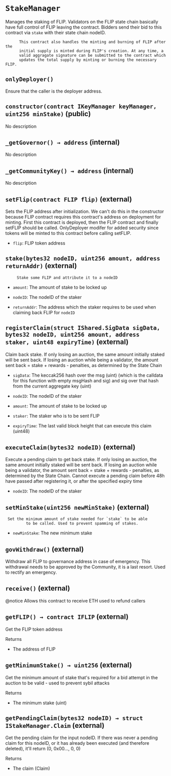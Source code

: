 # `StakeManager`

  Manages the staking of FLIP. Validators on the FLIP state chain
          basically have full control of FLIP leaving the contract. Bidders
          send their bid to this contract via `stake` with their state chain
          nodeID.

          This contract also handles the minting and burning of FLIP after the
          initial supply is minted during FLIP's creation. At any time, a
          valid aggragate signature can be submitted to the contract which
          updates the total supply by minting or burning the necessary FLIP.

## `onlyDeployer()`

Ensure that the caller is the deployer address.

## `constructor(contract IKeyManager keyManager, uint256 minStake)` (public)

No description

## `_getGovernor() → address` (internal)

No description

## `_getCommunityKey() → address` (internal)

No description

## `setFlip(contract FLIP flip)` (external)

 Sets the FLIP address after initialization. We can't do this in the constructor
         because FLIP contract requires this contract's address on deployment for minting.
         First this contract is deployed, then the FLIP contract and finally setFLIP
         should be called. OnlyDeployer modifer for added security since tokens will be
         minted to this contract before calling setFLIP.

- `flip`: FLIP token address

## `stake(bytes32 nodeID, uint256 amount, address returnAddr)` (external)

         Stake some FLIP and attribute it to a nodeID

- `amount`:    The amount of stake to be locked up

- `nodeID`:    The nodeID of the staker

- `returnAddr`:    The address which the staker requires to be used
                     when claiming back FLIP for `nodeID`

## `registerClaim(struct IShared.SigData sigData, bytes32 nodeID, uint256 amount, address staker, uint48 expiryTime)` (external)

 Claim back stake. If only losing an auction, the same amount initially staked
         will be sent back. If losing an auction while being a validator,
         the amount sent back = stake + rewards - penalties, as determined by the State Chain

- `sigData`:   The keccak256 hash over the msg (uint) (which is the calldata
                 for this function with empty msgHash and sig) and sig over that hash
                 from the current aggregate key (uint)

- `nodeID`:    The nodeID of the staker

- `amount`:    The amount of stake to be locked up

- `staker`:    The staker who is to be sent FLIP

- `expiryTime`:   The last valid block height that can execute this claim (uint48)

## `executeClaim(bytes32 nodeID)` (external)

 Execute a pending claim to get back stake. If only losing an auction,
         the same amount initially staked will be sent back. If losing an
         auction while being a validator, the amount sent back = stake +
         rewards - penalties, as determined by the State Chain. Cannot execute a pending
         claim before 48h have passed after registering it, or after the specified
         expiry time

- `nodeID`:    The nodeID of the staker

## `setMinStake(uint256 newMinStake)` (external)

     Set the minimum amount of stake needed for `stake` to be able
             to be called. Used to prevent spamming of stakes.

- `newMinStake`:   The new minimum stake

## `govWithdraw()` (external)

Withdraw all FLIP to governance address in case of emergency. This withdrawal needs
        to be approved by the Community, it is a last resort. Used to rectify an emergency.

## `receive()` (external)

 @notice Allows this contract to receive ETH used to refund callers

## `getFLIP() → contract IFLIP` (external)

 Get the FLIP token address

Returns

- The address of FLIP

## `getMinimumStake() → uint256` (external)

 Get the minimum amount of stake that's required for a bid
         attempt in the auction to be valid - used to prevent sybil attacks

Returns

- The minimum stake (uint)

## `getPendingClaim(bytes32 nodeID) → struct IStakeManager.Claim` (external)

 Get the pending claim for the input nodeID. If there was never
         a pending claim for this nodeID, or it has already been executed
         (and therefore deleted), it'll return (0, 0x00..., 0, 0)

Returns

- The claim (Claim)
